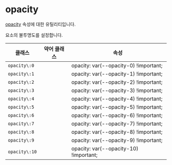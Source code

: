 # opacity

[opacity](https://developer.mozilla.org/en-US/docs/Web/CSS/opacity) 속성에 대한 유틸리티입니다.

요소의 불투명도를 설정합니다.

<table>
  <thead>
    <tr>
      <th scope="col">클래스</th>
      <th scope="col">약어 클래스</th>
      <th scope="col">속성</th>
    </tr>
  </thead>
  <tbody>
  <tr>
  <td><code>opacity\:0</code></td>
  <td class="blank"></td>
  <td><span class="code">opacity: var(--opacity-0) !important;</span></td>
</tr>

<tr>
  <td><code>opacity\:1</code></td>
  <td class="blank"></td>
  <td><span class="code">opacity: var(--opacity-1) !important;</span></td>
</tr>

<tr>
  <td><code>opacity\:2</code></td>
  <td class="blank"></td>
  <td><span class="code">opacity: var(--opacity-2) !important;</span></td>
</tr>

<tr>
  <td><code>opacity\:3</code></td>
  <td class="blank"></td>
  <td><span class="code">opacity: var(--opacity-3) !important;</span></td>
</tr>

<tr>
  <td><code>opacity\:4</code></td>
  <td class="blank"></td>
  <td><span class="code">opacity: var(--opacity-4) !important;</span></td>
</tr>

<tr>
  <td><code>opacity\:5</code></td>
  <td class="blank"></td>
  <td><span class="code">opacity: var(--opacity-5) !important;</span></td>
</tr>

<tr>
  <td><code>opacity\:6</code></td>
  <td class="blank"></td>
  <td><span class="code">opacity: var(--opacity-6) !important;</span></td>
</tr>

<tr>
  <td><code>opacity\:7</code></td>
  <td class="blank"></td>
  <td><span class="code">opacity: var(--opacity-7) !important;</span></td>
</tr>

<tr>
  <td><code>opacity\:8</code></td>
  <td class="blank"></td>
  <td><span class="code">opacity: var(--opacity-8) !important;</span></td>
</tr>

<tr>
  <td><code>opacity\:9</code></td>
  <td class="blank"></td>
  <td><span class="code">opacity: var(--opacity-9) !important;</span></td>
</tr>

<tr>
  <td><code>opacity\:10</code></td>
  <td class="blank"></td>
  <td><span class="code">opacity: var(--opacity-10) !important;</span></td>
</tr>

  </tbody>

</table>
